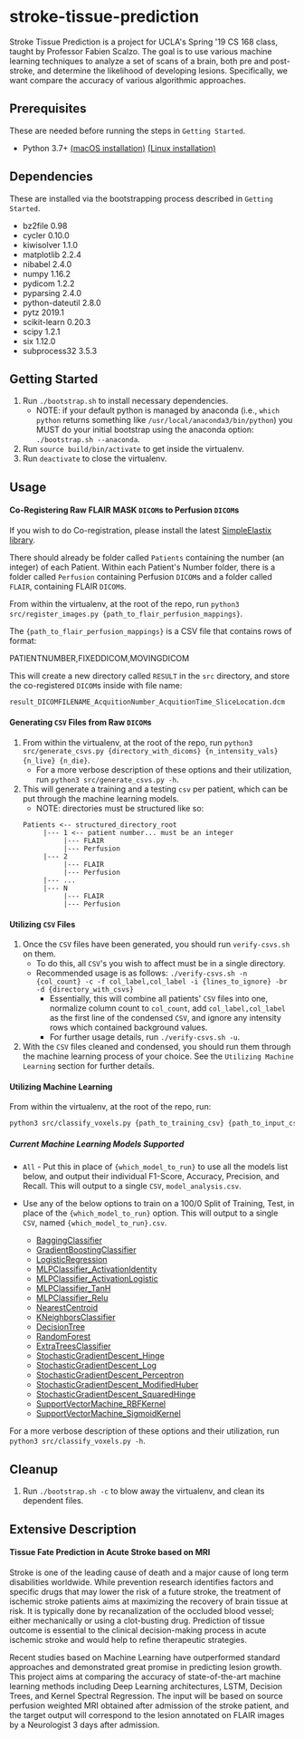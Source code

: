 stroke-tissue-prediction
===========================

Stroke Tissue Prediction is a project for UCLA's Spring '19 CS 168 class, taught by Professor Fabien Scalzo. The goal is to use various machine learning techniques to analyze a set of scans of a brain, both pre and post-stroke, and determine the likelihood of developing lesions. Specifically, we want compare the accuracy of various algorithmic approaches.

## Prerequisites

These are needed before running the steps in `Getting Started`.

   - Python 3.7+ [(macOS installation)](https://docs.python-guide.org/starting/install3/osx/) [(Linux installation)](https://docs.python-guide.org/starting/install3/linux/)

## Dependencies

These are installed via the bootstrapping process described in `Getting Started`.

- bz2file 0.98
- cycler 0.10.0
- kiwisolver 1.1.0
- matplotlib 2.2.4
- nibabel 2.4.0
- numpy 1.16.2
- pydicom 1.2.2
- pyparsing 2.4.0
- python-dateutil 2.8.0
- pytz 2019.1
- scikit-learn 0.20.3
- scipy 1.2.1
- six 1.12.0
- subprocess32 3.5.3

## Getting Started

1. Run `./bootstrap.sh` to install necessary dependencies.
   - NOTE: if your default python is managed by anaconda (i.e., `which python` returns something like `/usr/local/anaconda3/bin/python`) you MUST do your initial bootstrap using the anaconda option: `./bootstrap.sh --anaconda`.
2. Run `source build/bin/activate` to get inside the virtualenv.
3. Run `deactivate` to close the virtualenv.

## Usage

#### Co-Registering Raw FLAIR MASK `DICOM`s to Perfusion `DICOM`s

If you wish to do Co-registration, please install the latest [SimpleElastix library](https://simpleelastix.github.io/#download).

There should already be folder called `Patients` containing the number (an integer) of each Patient. Within each Patient's Number folder, there is a folder called `Perfusion` containing Perfusion `DICOM`s and a folder called `FLAIR`, containing FLAIR `DICOM`s.

From within the virtualenv, at the root of the repo, run `python3 src/register_images.py {path_to_flair_perfusion_mappings}`.

The `{path_to_flair_perfusion_mappings}` is a CSV file that contains rows of format:

   PATIENTNUMBER,FIXEDDICOM,MOVINGDICOM

This will create a new directory called `RESULT` in the `src` directory, and store the co-registered `DICOM`s inside with file name: 

   ```bash
   result_DICOMFILENAME_AcquitionNumber_AcquitionTime_SliceLocation.dcm
   ```

#### Generating `CSV` Files from Raw `DICOM`s

1. From within the virtualenv, at the root of the repo, run `python3 src/generate_csvs.py {directory_with_dicoms} {n_intensity_vals} {n_live} {n_die}`. 
   - For a more verbose description of these options and their utilization, run `python3 src/generate_csvs.py -h`.
2. This will generate a training and a testing `csv` per patient, which can be put through the machine learning models.
   - NOTE: directories must be structured like so:
   ```
   Patients <-- structured_directory_root
        |--- 1 <-- patient number... must be an integer
             |--- FLAIR
             |--- Perfusion
        |--- 2
             |--- FLAIR
             |--- Perfusion
        |--- ...
        |--- N
             |--- FLAIR
             |--- Perfusion
   ```

#### Utilizing `CSV` Files

1. Once the `CSV` files have been generated, you should run `verify-csvs.sh` on them.
   - To do this, all `CSV`'s you wish to affect must be in a single directory.
   - Recommended usage is as follows: `./verify-csvs.sh -n {col_count} -c -f col_label,col_label -i {lines_to_ignore} -br -d {directory_with_csvs}`
      - Essentially, this will combine all patients' `CSV` files into one, normalize column count to `col_count`, add `col_label,col_label` as the first line of the condensed `CSV`, and ignore any intensity rows which contained background values.
      - For further usage details, run `./verify-csvs.sh -u`.
2. With the `CSV` files cleaned and condensed, you should run them through the machine learning process of your choice. See the `Utilizing Machine Learning` section for further details.

#### Utilizing Machine Learning

From within the virtualenv, at the root of the repo, run:

   ```bash
   python3 src/classify_voxels.py {path_to_training_csv} {path_to_input_csv} {which_model_to_run}
   ```

##### Current Machine Learning Models Supported

   - `All` - Put this in place of `{which_model_to_run}` to use all the models list below, and output their individual F1-Score, Accuracy, Precision, and Recall. This will output to a single `CSV`, `model_analysis.csv`. 
   - Use any of the below options to train on a 100/0 Split of Training, Test, in place of the `{which_model_to_run}` option. This will output to a single `CSV`, named `{which_model_to_run}.csv`.

      - [BaggingClassifier](https://scikit-learn.org/stable/modules/generated/sklearn.ensemble.BaggingRegressor.html)
      - [GradientBoostingClassifier](https://scikit-learn.org/stable/modules/generated/sklearn.ensemble.GradientBoostingClassifier.html)
      - [LogisticRegression](https://scikit-learn.org/stable/modules/generated/sklearn.linear_model.LogisticRegression.html)
      - [MLPClassifier_ActivationIdentity](https://scikit-learn.org/stable/modules/generated/sklearn.neural_network.MLPClassifier.html)
      - [MLPClassifier_ActivationLogistic](https://scikit-learn.org/stable/modules/generated/sklearn.neural_network.MLPClassifier.html)
      - [MLPClassifier_TanH](https://scikit-learn.org/stable/modules/generated/sklearn.neural_network.MLPClassifier.html)
      - [MLPClassifier_Relu](https://scikit-learn.org/stable/modules/generated/sklearn.neural_network.MLPClassifier.html)
      - [NearestCentroid](https://scikit-learn.org/stable/modules/generated/sklearn.neighbors.NearestCentroid.html)
      - [KNeighborsClassifier](https://scikit-learn.org/stable/modules/generated/sklearn.neighbors.KNeighborsClassifier.html)
      - [DecisionTree](https://scikit-learn.org/stable/modules/generated/sklearn.tree.DecisionTreeClassifier.html)
      - [RandomForest](https://scikit-learn.org/stable/modules/generated/sklearn.ensemble.RandomForestClassifier.html)
      - [ExtraTreesClassifier](https://scikit-learn.org/stable/modules/generated/sklearn.ensemble.ExtraTreesClassifier.html)
      - [StochasticGradientDescent_Hinge](https://scikit-learn.org/stable/modules/generated/sklearn.linear_model.SGDClassifier.html)
      - [StochasticGradientDescent_Log](https://scikit-learn.org/stable/modules/generated/sklearn.linear_model.SGDClassifier.html)
      - [StochasticGradientDescent_Perceptron](https://scikit-learn.org/stable/modules/generated/sklearn.linear_model.SGDClassifier.html)
      - [StochasticGradientDescent_ModifiedHuber](https://scikit-learn.org/stable/modules/generated/sklearn.linear_model.SGDClassifier.html)
      - [StochasticGradientDescent_SquaredHinge](https://scikit-learn.org/stable/modules/generated/sklearn.linear_model.SGDClassifier.html)
      - [SupportVectorMachine_RBFKernel](https://scikit-learn.org/stable/modules/generated/sklearn.svm.SVC.html)
      - [SupportVectorMachine_SigmoidKernel](https://scikit-learn.org/stable/modules/generated/sklearn.svm.SVC.html)
   
For a more verbose description of these options and their utilization, run `python3 src/classify_voxels.py -h`.

## Cleanup

1. Run `./bootstrap.sh -c` to blow away the virtualenv, and clean its dependent files.

## Extensive Description

#### Tissue Fate Prediction in Acute Stroke based on MRI

Stroke is one of the leading cause of death and a major cause of long term disabilities worldwide. While prevention research identifies factors and specific drugs that may lower the risk of a future stroke, the treatment of ischemic stroke patients aims at maximizing the recovery of brain tissue at risk. It is typically done by recanalization of the occluded blood vessel; either mechanically or using a clot-busting drug. Prediction of tissue outcome is essential to the clinical decision-making process in acute ischemic stroke and would help to refine therapeutic strategies.
 
Recent studies based on Machine Learning have outperformed standard approaches and demonstrated great promise in predicting lesion growth. This project aims at comparing the accuracy of state-of-the-art machine learning methods including Deep Learning architectures, LSTM, Decision Trees, and Kernel Spectral Regression. The input will be based on source perfusion weighted MRI obtained after admission of the stroke patient, and the target output will correspond to the lesion annotated on FLAIR images by a Neurologist 3 days after admission.

